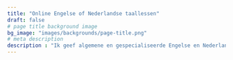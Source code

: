 ```yaml
---
title: "Online Engelse of Nederlandse taallessen"
draft: false
# page title background image
bg_image: "images/backgrounds/page-title.png"
# meta description
description : "Ik geef algemene en gespecialiseerde Engelse en Nederlandse taallessen online. Klik op een lestype voor meer informatie."
---
```


